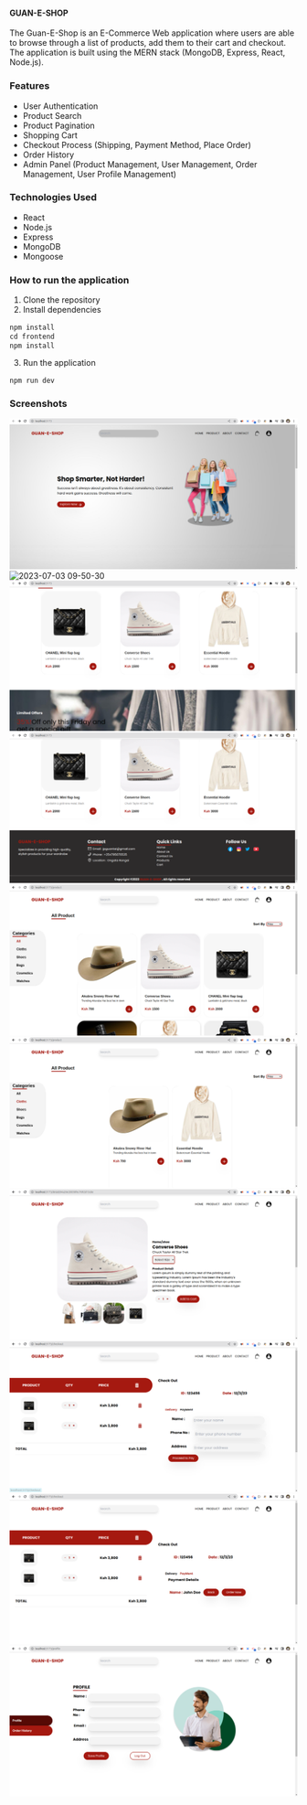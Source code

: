 #### GUAN-E-SHOP
The Guan-E-Shop is an E-Commerce Web application where users are able to browse through a list of products, add them to their cart and checkout. The application is built using the MERN stack (MongoDB, Express, React, Node.js).

### Features
- User Authentication
- Product Search
- Product Pagination
- Shopping Cart
- Checkout Process (Shipping, Payment Method, Place Order)
- Order History
- Admin Panel (Product Management, User Management, Order Management, User Profile Management)

### Technologies Used
- React
- Node.js
- Express
- MongoDB
- Mongoose

### How to run the application
1. Clone the repository
2. Install dependencies
```
npm install
cd frontend
npm install
```
3. Run the application
```
npm run dev
```
<!-- Screenshot from 2023-07-03 09-50-30.png -->
### Screenshots
![2023-07-03 09-50-30](screenshots/img.png)
![2023-07-03 09-50-30](screenshots/img1.png)
![2023-07-03 09-50-30](screenshots/img2.png)
![2023-07-03 09-50-30](screenshots/img3.png)
![2023-07-03 09-50-30](screenshots/img4.png)
![2023-07-03 09-50-30](screenshots/img5.png)
![2023-07-03 09-50-30](screenshots/img6.png)
![2023-07-03 09-50-30](screenshots/img7.png)
![2023-07-03 09-50-30](screenshots/img8.png)
![2023-07-03 09-50-30](screenshots/img9.png)







